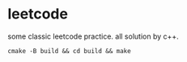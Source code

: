# leetcode
some classic leetcode practice.
all solution by c++.

```
cmake -B build && cd build && make
```

